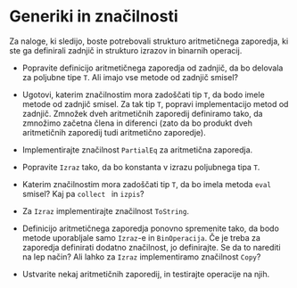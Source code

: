 # Generiki in značilnosti

Za naloge, ki sledijo, boste potrebovali strukturo aritmetičnega zaporedja,
ki ste ga definirali zadnjič in strukturo izrazov in binarnih operacij.

- Popravite definicijo aritmetičnega zaporedja od zadnjič, da bo delovala za poljubne tipe `T`. Ali imajo vse metode od zadnjič smisel?
- Ugotovi, katerim značilnostim mora zadoščati tip `T`, da bodo imele metode od zadnjič smisel. Za tak tip `T`, popravi implementacijo metod od zadnjič. Zmnožek dveh aritmetičnih zaporedij definiramo tako, da zmnožimo začetna člena in diferenci (zato da bo produkt dveh aritmetičnih zaporedij tudi aritmetično zaporedje).
- Implementirajte značilnost `PartialEq` za aritmetična zaporedja.

- Popravite `Izraz` tako, da bo konstanta v izrazu poljubnega tipa `T`.
- Katerim značilnostim mora zadoščati tip `T`, da bo imela metoda `eval` smisel? Kaj pa `collect ` in `izpis`?
- Za `Izraz` implementirajte značilnost `ToString`.

- Definicijo aritmetičnega zaporedja ponovno spremenite tako, da bodo metode uporabljale samo `Izraz`-e in `BinOperacija`. Če je treba za zaporedja definirati dodatno značilnost, jo definirajte. Se da to narediti na lep način? Ali lahko za `Izraz` implementiramo značilnost `Copy`?

- Ustvarite nekaj aritmetičnih zaporedij, in testirajte operacije na njih.
